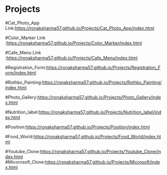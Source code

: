 # Projects
#Cat_Photo_App Link:https://ronaksharma57.github.io/Projects/Cat_Photo_App/index.html

#Color_Marker Link :https://ronaksharma57.github.io/Projects/Color_Marker/index.html

#Cafe_Menu Link :https://ronaksharma57.github.io/Projects/Cafe_Menu/index.html

#Registration_Form:https://ronaksharma57.github.io/Projects/Registration_Form/index.html

#Rothko_Painting:https://ronaksharma57.github.io/Projects/Rothko_Painting/index.html

#Photo_Gallery:https://ronaksharma57.github.io/Projects/Photo_Gallery/index.html

#Nutrition_label:https://ronaksharma57.github.io/Projects/Nutrition_label/index.html

#Position:https://ronaksharma57.github.io/Projects/Position/index.html

#Food_World:https://ronaksharma57.github.io/Projects/Food_World/index.html

#Youtube_Clone:https://ronaksharma57.github.io/Projects/Youtube_Clone/index.html
#Micorosoft_Clone:https://ronaksharma57.github.io/Projects/Microsoft/index.html

